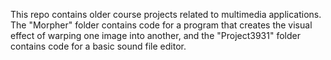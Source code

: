 This repo contains older course projects related to multimedia applications.  The "Morpher" folder contains code for a program that creates the visual effect of warping one image into another, and the "Project3931" folder contains code for a basic sound file editor.
